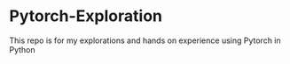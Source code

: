 # Pytorch-Exploration
This repo is for my explorations and hands on experience using Pytorch in Python

